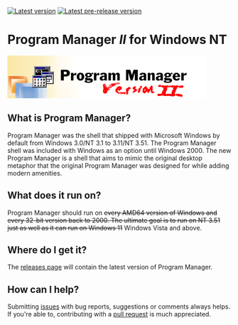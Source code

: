 [![Latest version](https://img.shields.io/github/v/release/Freedom-Desktop/Program-Manager-II?label=latest%20version&sort=semver&style=plastic)](/releases) [![Latest pre-release version](https://img.shields.io/github/v/release/Freedom-Desktop/Program-Manager-II?label=latest%20pre-release%20version&sort=semver&style=plastic&include_prereleases)](/releases)
# Program Manager *II* for Windows NT
![Progmgr banner](/misc/pman2.png)

## What is Program Manager?
Program Manager was the shell that shipped with Microsoft Windows by default from Windows 3.0/NT 3.1 to 3.11/NT 3.51. The Program Manager shell was included with Windows as an option until Windows 2000. The new Program Manager is a shell that aims to mimic the original desktop metaphor that the original Program Manager was designed for while adding modern amenities.

## What does it run on?
Program Manager should run on ~~every AMD64 version of Windows and every 32-bit version back to 2000. The ultimate goal is to run on NT 3.51 just as well as it can run on Windows 11~~ Windows Vista and above.

## Where do I get it?
The [releases page](/releases) will contain the latest version of Program Manager.

## How can I help?
Submitting [issues](/issues) with bug reports, suggestions or comments always helps. If you're able to, contributing with a [pull request](/pulls) is much appreciated.
